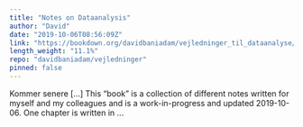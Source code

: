 ```yaml
---
title: "Notes on Dataanalysis"
author: "David"
date: "2019-10-06T08:56:09Z"
link: "https://bookdown.org/davidbaniadam/vejledninger_til_dataanalyse/"
length_weight: "11.1%"
repo: "davidbaniadam/vejledninger"
pinned: false
---
```


Kommer senere [...] This “book” is a collection of different notes written for myself and my colleagues and is a work-in-progress and updated 2019-10-06. One chapter is written in ...
